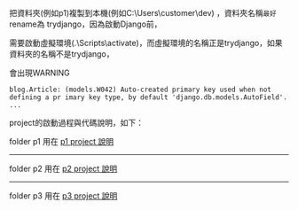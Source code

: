 把資料夾(例如p1)複製到本機(例如C:\Users\customer\dev) ，資料夾名稱`最好`rename為 trydjango，因為啟動Django前，

需要啟動虛擬環境(.\Scripts\activate)，而虛擬環境的名稱正是trydjango，如果資料夾的名稱不是trydjango，

會出現WARNING

`blog.Article: (models.W042) Auto-created primary key used when not defining a pr
imary key type, by default 'django.db.models.AutoField'.
...`

project的啟動過程與代碼說明，如下：

folder p1 
用在 [p1 project 說明](https://medium.com/@u860218/python-django-web-framework-1-51d89b4e40ea)

-----------------------------------------------------------------------------
folder p2
用在 [p2 project 說明](https://medium.com/@u860218/python-django-web-framework-2-b8f8578f3629)

-----------------------------------------------------------------------------
folder p3
用在 [p3 project 說明](https://medium.com/@u860218/python-django-web-framework-3-89c9fd163399)
